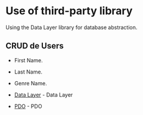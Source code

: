 # Use of third-party library

Using the Data Layer library for database abstraction.

## CRUD de Users

* First Name.
* Last Name.
* Genre Name.

* [Data Layer](https://packagist.org/packages/coffeecode/datalayer) - Data Layer
* [PDO](https://www.php.net/manual/pt_BR/intro.pdo.php) - PDO
